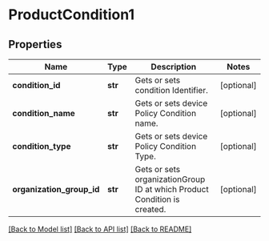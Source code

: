 # ProductCondition1

## Properties
Name | Type | Description | Notes
------------ | ------------- | ------------- | -------------
**condition_id** | **str** | Gets or sets condition Identifier. | [optional] 
**condition_name** | **str** | Gets or sets device Policy Condition name. | [optional] 
**condition_type** | **str** | Gets or sets device Policy Condition Type. | [optional] 
**organization_group_id** | **str** | Gets or sets organizationGroup ID at which Product Condition is created. | [optional] 

[[Back to Model list]](../README.md#documentation-for-models) [[Back to API list]](../README.md#documentation-for-api-endpoints) [[Back to README]](../README.md)


